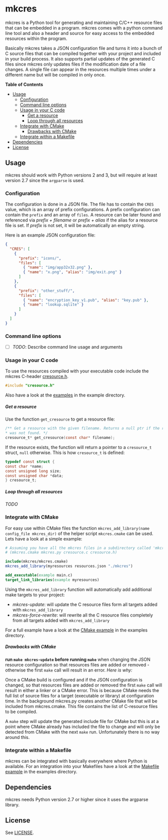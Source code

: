 mkcres
======

mkcres is a Python tool for generating and maintaining C/C++ resource 
files that can be embedded in a program. mkcres comes with a python command 
line tool and also a header and source for easy access to the embedded 
resources within the program.

Basically mkcres takes a JSON configuration file and turns it into a bunch 
of C source files that can be compiled together with your project and 
included in your build process. It also supports partial updates of the 
generated C files since mkcres only updates files if the modification 
date of a file changes. A single file can appear in the resources multiple
times under a different name but will be compiled in only once.

**Table of Contents** 

- [Usage](#usage)
  - [Configuration](#configuration)
  - [Command line options](#command-line-options)
  - [Usage in your C code](#usage-in-your-c-code)
    - [Get a resource](#get-a-resource)
    - [Loop through all resources]("#loop-through-all-resources)
  - [Integrate with CMake](#integrate-with-cmake)
    - [Drawbacks with CMake](#drawbacks-with-cmake)
  - [Integrate within a Makefile](#integrate-within-a-makefile)
- [Dependencies](#dependencies)
- [License](#license)

Usage
-----
mkcres should work with Python versions 2 and 3, but will require at least 
version 2.7 since the `argparse` is used.

### Configuration

The configuration is done in a JSON file. The file has to contain the 
`CRES` value, which is an array of prefix configurations. A prefix
configuration can contain the `prefix` and an array of `files`.
A resource can be later found and referenced via *prefix + filename* or
*prefix + alias* if the alias for a resource file is set.
If *prefix* is not set, it will be automatically an empty string.


Here is an example JSON configuration file:

``` json
{ 
  "CRES": [
    {
      "prefix": "icons/",
      "files": [
        { "name": "img/app32x32.png" },
        { "name": "x.png", "alias": "img/exit.png" }
      ]
    }, 
    {
      "prefix": "other_stuff/",
      "files": [
        { "name": "encryption_key_v1.pub", "alias": "key.pub" },
        { "name": "lookup.sqlite" }
      ]
    }
  ]
}
```

### Command line options

- [ ] *TODO*: Describe command line usage and arguments

### Usage in your C code

To use the resources compiled with your executable code include the 
mkcres C-header [cresource.h](cresource.h).
```c
#include "cresource.h"
```
Also have a look at the [examples](examples) in the example directory.

##### Get a resource

Use the function `get_cresource` to get a resource file:
```c
/** Get a resource with the given filename. Returns a null ptr if the resource
* was not found. */
cresource_t* get_cresource(const char* filename);
```
If the resource exists, the function will return a pointer to a `cresource_t`
struct, `null` otherwise. This is how `cresource_t` is defined:
```c
typedef const struct {
const char *name;
const unsigned long size;
const unsigned char *data;
} cresource_t;
```

##### Loop through all resources

*TODO*

### Integrate with CMake

For easy use within CMake files the function `mkcres_add_library(name config_file mkcres_dir)` 
of the helper script `mkcres.cmake` can be used.  Lets have a look at a simple example:

```CMake
# Assuming you have all the mkcres files in a subdirectory called 'mkcres'
# (mkcres.cmake mkcres.py cresource.c cresource.h)

include(mkcres/mkcres.cmake)
mkcres_add_library(myresources resources.json "./mkcres")

add_executable(example main.c)
target_link_libraries(example myresources)
```

Using the `mkcres_add_library` function will automatically add additional 
make targets to your project:
* *mkcres-update*: will update the C resource files form all 
  targets added with `mkcres_add_library`
* *mkcres-force-rewrite*: will rewrite all the C resource files 
  completely from all targets added with `mkcres_add_library`

For a full example have a look at the [CMake example](examples/example-cmake) 
in the examples directory.

##### Drawbacks with CMake

**run `make mkcres-update` before running `make`** when changing the 
JSON resource configuration so that resources files are added or 
removed - otherwise the first `make` call will result in an error.
*Here is why:*

Once a CMake build is configured and if the JSON configuration is changed, 
so that resources files are added or removed the first `make` call will 
result in either a linker or a CMake error. This is because CMake needs 
the full list of source files for a target (executable or library)
at configuration time. In the background mkcres.py creates another 
CMake file that will be included from mkcres.cmake. This file contains the
list of C-resource files to be compiled.

A `make` step will update the generated include file for CMake but this 
is at a point where CMake already has included the file to change and 
will only be detected from CMake with the next `make` run. Unfortunately
there is no way around this.

### Integrate within a Makefile

mkcres can be integrated with basically everywhere where Python is available.
For an integration into your Makefiles have a look at the 
[Makefile example](examples/example-make) in the examples directory.

Dependencies
------------
mkcres needs Python version 2.7 or higher since it uses the argparse library.

License
-------
See [LICENSE](https://github.com/jahnf/mkcres/blob/master/LICENSE).
